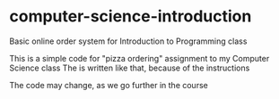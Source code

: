 # computer-science-introduction
Basic online order system for Introduction to Programming class

This is a simple code for "pizza ordering" assignment to my Computer Science class 
The is written like that, because of the instructions

The code may change, as we go further in the course
